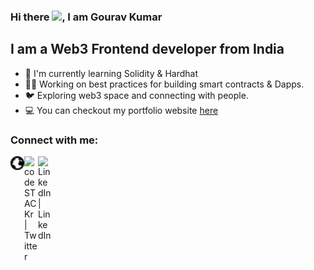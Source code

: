 ### Hi there <img src="https://github.com/TheDudeThatCode/TheDudeThatCode/blob/master/Assets/Hi.gif" width="29px">, I am Gourav Kumar

## I am a Web3 Frontend developer from India

- 🌱 I'm currently learning Solidity & Hardhat
- 🏋️‍♂️ Working on best practices for building smart contracts & Dapps.
- 🐦 Exploring web3 space and connecting with people.
- 💻 You can checkout my portfolio website [here][website]

### Connect with me:

[<img align="left" alt="website" width="22px" src="https://raw.githubusercontent.com/iconic/open-iconic/master/svg/globe.svg" />][website]
[<img align="left" alt="codeSTACKr | Twitter" width="22px" src="https://cdn.jsdelivr.net/npm/simple-icons@v3/icons/twitter.svg" />][twitter]
[<img align="left" alt="LinkedIn | LinkedIn" width="22px" src="https://cdn.jsdelivr.net/npm/simple-icons@v3/icons/linkedin.svg" />][linkedin]


[website]: https://www.gourav-kumar.com
[twitter]: https://twitter.com/GouravKumarDev
[linkedin]: https://www.linkedin.com/in/gouravkumar-21/
